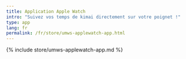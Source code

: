 ```yaml
---
title: Application Apple Watch
intro: "Suivez vos temps de kimai directement sur votre poignet !"
type: app
lang: fr
permalink: /fr/store/umws-applewatch-app.html
---
```


{% include store/umws-applewatch-app.md %}
